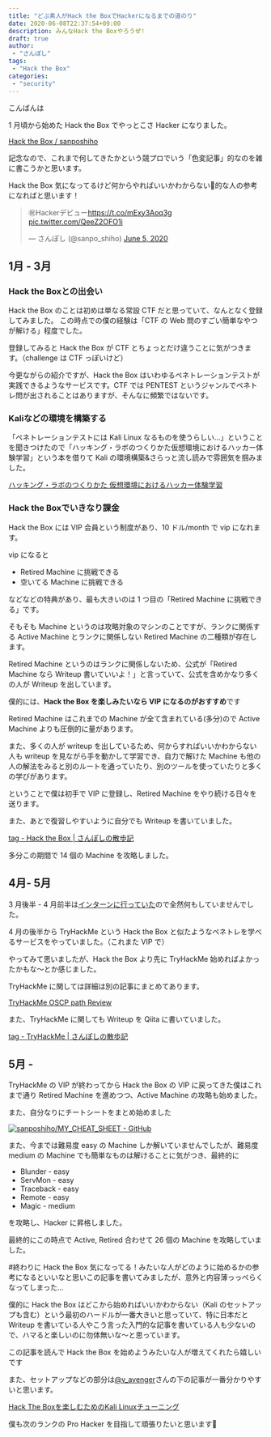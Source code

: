 ```yaml
---
title: "どぶ素人がHack the BoxでHackerになるまでの道のり"
date: 2020-06-08T22:37:54+09:00
description: みんなHack the Boxやろうぜ!
draft: true
author:
 - "さんぽし"
tags:
 - "Hack the Box"
categories:
 - "security"
---
```


こんばんは

1 月頃から始めた Hack the Box でやっとこさ Hacker になりました。

[Hack the Box / sanposhiho](https://www.hackthebox.eu/profile/247307)

記念なので、これまで何してきたかという競プロでいう「色変記事」的なのを雑に書こうかと思います。

Hack the Box 気になってるけど何からやればいいかわからない🤔的な人の参考になればと思います！

<blockquote class="twitter-tweet"><p lang="ja" dir="ltr">㊗️Hackerデビュー<a href="https://t.co/mExy3Aoq3g">https://t.co/mExy3Aoq3g</a> <a href="https://t.co/QeeZ2OFO1i">pic.twitter.com/QeeZ2OFO1i</a></p>&mdash; さんぽし (@sanpo_shiho) <a href="https://twitter.com/sanpo_shiho/status/1269045729911164928?ref_src=twsrc%5Etfw">June 5, 2020</a></blockquote> <script async src="https://platform.twitter.com/widgets.js" charset="utf-8"></script>

## 1月 - 3月
### Hack the Boxとの出会い
Hack the Box のことは初めは単なる常設 CTF だと思っていて、なんとなく登録してみました。
この時点での僕の経験は「CTF の Web 問のすごい簡単なやつが解ける」程度でした。

登録してみると Hack the Box が CTF とちょっとだけ違うことに気がつきます。（challenge は CTF っぽいけど）

今更ながらの紹介ですが、Hack the Box はいわゆるペネトレーションテストが実践できるようなサービスです。CTF では PENTEST というジャンルでペネトレ問が出されることはありますが、そんなに頻繁ではないです。

### Kaliなどの環境を構築する
「ペネトレーションテストには Kali Linux なるものを使うらしい…」ということを聞きつけたので「ハッキング・ラボのつくりかた仮想環境におけるハッカー体験学習」という本を借りて Kali の環境構築&さらっと流し読みで雰囲気を掴みました。

[ハッキング・ラボのつくりかた 仮想環境におけるハッカー体験学習](https://www.shoeisha.co.jp/book/detail/9784798155302)

### Hack the Boxでいきなり課金
Hack the Box には VIP 会員という制度があり、10 ドル/month で vip になれます。

vip になると

- Retired Machine に挑戦できる
- 空いてる Machine に挑戦できる

などなどの特典があり、最も大きいのは 1 つ目の「Retired Machine に挑戦できる」です。

そもそも Machine というのは攻略対象のマシンのことですが、ランクに関係する Active Machine とランクに関係しない Retired Machine の二種類が存在します。

Retired Machine というのはランクに関係しないため、公式が「Retired Machine なら Writeup 書いていいよ！」と言っていて、公式を含めかなり多くの人が Writeup を出しています。

僕的には、**Hack the Box を楽しみたいなら VIP になるのがおすすめ**です

Retired Machine はこれまでの Machine が全て含まれている(多分)ので Active Machine よりも圧倒的に量があります。

また、多くの人が writeup を出しているため、何からすればいいかわからない人も writeup を見ながら手を動かして学習でき、自力で解けた Machine も他の人の解法をみると別のルートを通っていたり、別のツールを使っていたりと多くの学びがあります。

ということで僕は初手で VIP に登録し、Retired Machine をやり続ける日々を送ります。

また、あとで復習しやすいように自分でも Writeup を書いていました。

[tag - Hack the Box | さんぽしの散歩記](/tags/hack-the-box/)

多分この期間で 14 個の Machine を攻略しました。

## 4月- 5月

3 月後半 - 4 月前半は[インターンに行っていた](/posts/mixi-spring-internship-2020/)ので全然何もしていませんでした。

4 月の後半から TryHackMe という Hack the Box と似たようなペネトレを学べるサービスをやっていました。（これまた VIP で）

やってみて思いましたが、Hack the Box より先に TryHackMe 始めればよかったかもな〜とか感じました。

TryHackMe に関しては詳細は別の記事にまとめてあります。

[TryHackMe OSCP path Review](/posts/try-hack-me-oscp-path/)

また、TryHackMe に関しても Writeup を Qiita に書いていました。

[tag - TryHackMe | さんぽしの散歩記](/tags/tryhackme/)

## 5月 -
TryHackMe の VIP が終わってから Hack the Box の VIP に戻ってきた僕はこれまで通り Retired Machine を進めつつ、Active Machine の攻略も始めました。

また、自分なりにチートシートをまとめ始めました

[![sanposhiho/MY_CHEAT_SHEET - GitHub](https://gh-card.dev/repos/sanposhiho/MY_CHEAT_SHEET.svg)](https://github.com/sanposhiho/MY_CHEAT_SHEET)

また、今までは難易度 easy の Machine しか解いていませんでしたが、難易度 medium の Machine でも簡単なものは解けることに気がつき、最終的に

- Blunder - easy
- ServMon - easy
- Traceback - easy
- Remote - easy
- Magic - medium

を攻略し、Hacker に昇格しました。

最終的にこの時点で Active, Retired 合わせて 26 個の Machine を攻略していました。

#終わりに
Hack the Box 気になってる！みたいな人がどのように始めるかの参考になるといいなと思いこの記事を書いてみましたが、意外と内容薄っっぺらくなってしまった…

僕的に Hack the Box はどこから始めればいいかわからない（Kali のセットアップも含む）という最初のハードルが一番大きいと思っていて、特に日本だと Writeup を書いている人やこう言った入門的な記事を書いている人も少ないので、ハマると楽しいのに勿体無いな〜と思っています。

この記事を読んで Hack the Box を始めようみたいな人が増えてくれたら嬉しいです

また、セットアップなどの部分は[@v_avenger](https://twitter.com/v_avenger)さんの下の記事が一番分かりやすいと思います。

[Hack The Boxを楽しむためのKali Linuxチューニング](https://qiita.com/v_avenger/items/c85d946ed2b6bf340a84)

僕も次のランクの Pro Hacker を目指して頑張りたいと思います🏃
